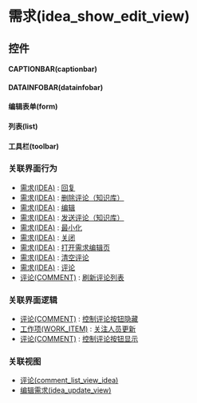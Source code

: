# 需求(idea_show_edit_view)  <!-- {docsify-ignore-all} -->



## 控件
#### CAPTIONBAR(captionbar)
#### DATAINFOBAR(datainfobar)
#### 编辑表单(form)
#### 列表(list)
#### 工具栏(toolbar)


### 关联界面行为
  * [需求(IDEA)](module/ProdMgmt/idea) : [回复](module/ProdMgmt/idea#界面行为)
  * [需求(IDEA)](module/ProdMgmt/idea) : [删除评论（知识库）](module/ProdMgmt/idea#界面行为)
  * [需求(IDEA)](module/ProdMgmt/idea) : [编辑](module/ProdMgmt/idea#界面行为)
  * [需求(IDEA)](module/ProdMgmt/idea) : [发送评论（知识库）](module/ProdMgmt/idea#界面行为)
  * [需求(IDEA)](module/ProdMgmt/idea) : [最小化](module/ProdMgmt/idea#界面行为)
  * [需求(IDEA)](module/ProdMgmt/idea) : [关闭](module/ProdMgmt/idea#界面行为)
  * [需求(IDEA)](module/ProdMgmt/idea) : [打开需求编辑页](module/ProdMgmt/idea#界面行为)
  * [需求(IDEA)](module/ProdMgmt/idea) : [清空评论](module/ProdMgmt/idea#界面行为)
  * [需求(IDEA)](module/ProdMgmt/idea) : [评论](module/ProdMgmt/idea#界面行为)
  * [评论(COMMENT)](module/Base/comment) : [刷新评论列表](module/Base/comment#界面行为)

### 关联界面逻辑
  * [评论(COMMENT)](module/Base/comment) : [控制评论按钮隐藏](module/Base/comment/uilogic/comment_icon_hidden)
  * [工作项(WORK_ITEM)](module/ProjMgmt/work_item) : [关注人员更新](module/ProjMgmt/work_item/uilogic/attention_personnel_update)
  * [评论(COMMENT)](module/Base/comment) : [控制评论按钮显示](module/Base/comment/uilogic/comment_icon_show)

### 关联视图
  * [评论(comment_list_view_idea)](app/view/comment_list_view_idea)
  * [编辑需求(idea_update_view)](app/view/idea_update_view)

<script>
 const { createApp } = Vue
  createApp({
    data() {
      return {

      }
    }
  }).use(ElementPlus).mount('#app')
</script>